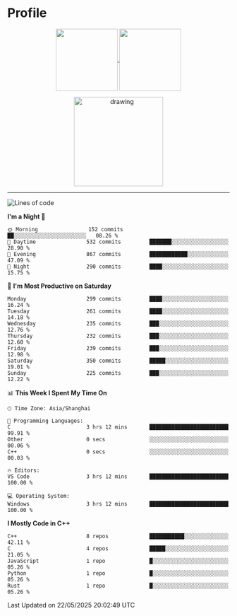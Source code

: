 # Profile

<p align="center">
  <a href="https://github.com/SourVoice">
    <img
      align="center"
      height="140em"
      src="https://github-readme-stats.vercel.app/api?username=SourVoice&show_icons=true&include_all_commits=true&count_private=true&theme=tokyonight"
    />
  </a>
  <a href="https://github.com/SourVoice">
    <img
      align="center"
      height="140em"
      src="https://github-readme-stats.vercel.app/api/top-langs/?username=SourVoice&show_icons=true&include_all_commits=true&count_private=true&layout=compact&theme=tokyonight"
    />
  </a>
</p>

<p align="center">
   <a href="https://github.com/SourVoice">
    <img
      align="center"
      height="202em"
      alt="drawing"
      src="https://activity-graph.herokuapp.com/graph?username=SourVoice&theme=react-dark"
    />
  </a>
</p>

---
<!--START_SECTION:waka-->
![Lines of code](https://img.shields.io/badge/From%20Hello%20World%20I%27ve%20Written-1.6%20million%20lines%20of%20code-blue)

**I'm a Night 🦉** 

```text
🌞 Morning                152 commits         ██░░░░░░░░░░░░░░░░░░░░░░░   08.26 % 
🌆 Daytime                532 commits         ███████░░░░░░░░░░░░░░░░░░   28.90 % 
🌃 Evening                867 commits         ████████████░░░░░░░░░░░░░   47.09 % 
🌙 Night                  290 commits         ████░░░░░░░░░░░░░░░░░░░░░   15.75 % 
```
📅 **I'm Most Productive on Saturday** 

```text
Monday                   299 commits         ████░░░░░░░░░░░░░░░░░░░░░   16.24 % 
Tuesday                  261 commits         ████░░░░░░░░░░░░░░░░░░░░░   14.18 % 
Wednesday                235 commits         ███░░░░░░░░░░░░░░░░░░░░░░   12.76 % 
Thursday                 232 commits         ███░░░░░░░░░░░░░░░░░░░░░░   12.60 % 
Friday                   239 commits         ███░░░░░░░░░░░░░░░░░░░░░░   12.98 % 
Saturday                 350 commits         █████░░░░░░░░░░░░░░░░░░░░   19.01 % 
Sunday                   225 commits         ███░░░░░░░░░░░░░░░░░░░░░░   12.22 % 
```


📊 **This Week I Spent My Time On** 

```text
🕑︎ Time Zone: Asia/Shanghai

💬 Programming Languages: 
C                        3 hrs 12 mins       █████████████████████████   99.91 % 
Other                    0 secs              ░░░░░░░░░░░░░░░░░░░░░░░░░   00.06 % 
C++                      0 secs              ░░░░░░░░░░░░░░░░░░░░░░░░░   00.03 % 

🔥 Editors: 
VS Code                  3 hrs 12 mins       █████████████████████████   100.00 % 

💻 Operating System: 
Windows                  3 hrs 12 mins       █████████████████████████   100.00 % 
```

**I Mostly Code in C++** 

```text
C++                      8 repos             ███████████░░░░░░░░░░░░░░   42.11 % 
C                        4 repos             █████░░░░░░░░░░░░░░░░░░░░   21.05 % 
JavaScript               1 repo              █░░░░░░░░░░░░░░░░░░░░░░░░   05.26 % 
Python                   1 repo              █░░░░░░░░░░░░░░░░░░░░░░░░   05.26 % 
Rust                     1 repo              █░░░░░░░░░░░░░░░░░░░░░░░░   05.26 % 
```




 Last Updated on 22/05/2025 20:02:49 UTC
<!--END_SECTION:waka-->
